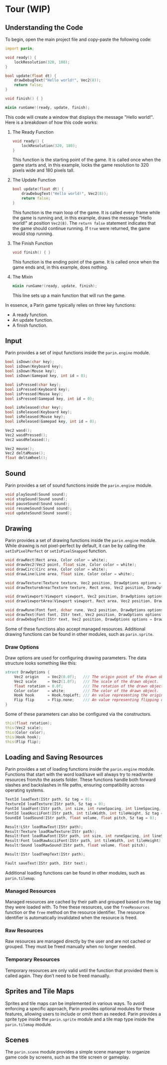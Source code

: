 # Tour (WIP)

## Understanding the Code

To begin, open the main project file and copy-paste the following code:

```d
import parin;

void ready() {
    lockResolution(320, 180);
}

bool update(float dt) {
    drawDebugText("Hello world!", Vec2(8));
    return false;
}

void finish() { }

mixin runGame!(ready, update, finish);
```

This code will create a window that displays the message "Hello world!".
Here is a breakdown of how this code works:

1. The Ready Function

    ```d
    void ready() {
        lockResolution(320, 180);
    }
    ```

    This function is the starting point of the game.
    It is called once when the game starts and, in this example, locks the game resolution to 320 pixels wide and 180 pixels tall.

2. The Update Function

    ```d
    bool update(float dt) {
        drawDebugText("Hello world!", Vec2(8));
        return false;
    }
    ```

    This function is the main loop of the game.
    It is called every frame while the game is running and, in this example, draws the message "Hello world!" at position `Vec2(8)`.
    The `return false` statement indicates that the game should continue running.
    If `true` were returned, the game would stop running.

3. The Finish Function

    ```d
    void finish() { }
    ```

    This function is the ending point of the game.
    It is called once when the game ends and, in this example, does nothing.

4. The Mixin

    ```d
    mixin runGame!(ready, update, finish);
    ```

    This line sets up a main function that will run the game.

In essence, a Parin game typically relies on three key functions:

* A ready function.
* An update function.
* A finish function.

## Input

Parin provides a set of input functions inside the `parin.engine` module.

```d
bool isDown(char key);
bool isDown(Keyboard key);
bool isDown(Mouse key);
bool isDown(Gamepad key, int id = 0);

bool isPressed(char key);
bool isPressed(Keyboard key);
bool isPressed(Mouse key);
bool isPressed(Gamepad key, int id = 0);

bool isReleased(char key);
bool isReleased(Keyboard key);
bool isReleased(Mouse key);
bool isReleased(Gamepad key, int id = 0);

Vec2 wasd();
Vec2 wasdPressed();
Vec2 wasdReleased();

Vec2 mouse();
Vec2 deltaMouse();
float deltaWheel();
```

## Sound

Parin provides a set of sound functions inside the `parin.engine` module.

```d
void playSound(Sound sound);
void stopSound(Sound sound);
void pauseSound(Sound sound);
void resumeSound(Sound sound);
void updateSound(Sound sound);
```

## Drawing

Parin provides a set of drawing functions inside the `parin.engine` module.
While drawing is not pixel-perfect by default, it can be by calling the `setIsPixelPerfect` or `setIsPixelSnapped` function.

```d
void drawRect(Rect area, Color color = white);
void drawVec2(Vec2 point, float size, Color color = white);
void drawCirc(Circ area, Color color = white);
void drawLine(Line area, float size, Color color = white);

void drawTexture(Texture texture, Vec2 position, DrawOptions options = DrawOptions());
void drawTextureArea(Texture texture, Rect area, Vec2 position, DrawOptions options = DrawOptions());

void drawViewport(Viewport viewport, Vec2 position, DrawOptions options = DrawOptions());
void drawViewportArea(Viewport viewport, Rect area, Vec2 position, DrawOptions options = DrawOptions());

void drawRune(Font font, dchar rune, Vec2 position, DrawOptions options = DrawOptions());
void drawText(Font font, IStr text, Vec2 position, DrawOptions options = DrawOptions());
void drawDebugText(IStr text, Vec2 position, DrawOptions options = DrawOptions());
```

Some of these functions also accept managed resources.
Additional drawing functions can be found in other modules, such as `parin.sprite`.

### Draw Options

Draw options are used for configuring drawing parameters. The data structure looks something like this:

```d
struct DrawOptions {
    Vec2 origin    = Vec2(0.0f);   /// The origin point of the drawn object.
    Vec2 scale     = Vec2(1.0f);   /// The scale of the drawn object.
    float rotation = 0.0f;         /// The rotation of the drawn object, in degrees.
    Color color    = white;        /// The color of the drawn object.
    Hook hook      = Hook.topLeft; /// An value representing the origin point of the drawn object when origin is set to zero.
    Flip flip      = Flip.none;    /// An value representing flipping orientations.
}
```

Some of these parameters can also be configured via the constructors.

```d
this(float rotation);
this(Vec2 scale);
this(Color color);
this(Hook hook);
this(Flip flip);
```

## Loading and Saving Resources

Parin provides a set of loading functions inside the `parin.engine` module.
Functions that start with the word load/save will always try to read/write resources from/to the assets folder.
These functions handle both forward slashes and backslashes in file paths, ensuring compatibility across operating systems.

```d
TextId loadText(IStr path, Sz tag = 0);
TextureId loadTexture(IStr path, Sz tag = 0);
FontId loadFont(IStr path, int size, int runeSpacing, int lineSpacing, IStr32 runes = "", Sz tag = 0);
FontId loadAsciiFont(IStr path, int tileWidth, int tileHeight, Sz tag = 0);
SoundId loadSound(IStr path, float volume, float pitch, Sz tag = 0);

Result!LStr loadRawText(IStr path);
Result!Texture loadRawTexture(IStr path);
Result!Font loadRawFont(IStr path, int size, int runeSpacing, int lineSpacing, IStr32 runes = "");
Result!Font loadRawAsciiFont(IStr path, int tileWidth, int tileHeight);
Result!Sound loadRawSound(IStr path, float volume, float pitch);

Result!IStr loadTempText(IStr path);

Fault saveText(IStr path, IStr text);
```

Additional loading functions can be found in other modules, such as `parin.tilemap`.

### Managed Resources

Managed resources are cached by their path and grouped based on the tag they were loaded with.
To free these resources, use the `freeResources` function or the `free` method on the resource identifier.
The resource identifier is automatically invalidated when the resource is freed.

### Raw Resources

Raw resources are managed directly by the user and are not cached or grouped.
They must be freed manually when no longer needed.

### Temporary Resources

Temporary resources are only valid until the function that provided them is called again.
They don’t need to be freed manually.

## Sprites and Tile Maps

Sprites and tile maps can be implemented in various ways.
To avoid enforcing a specific approach, Parin provides optional modules for these features, allowing users to include or omit them as needed.
Parin provides a sprite type inside the `parin.sprite` module and a tile map type inside the `parin.tilemap` module.

## Scenes

The `parin.scene` module provides a simple scene manager to organize game code by screens, such as the title screen or gameplay.

